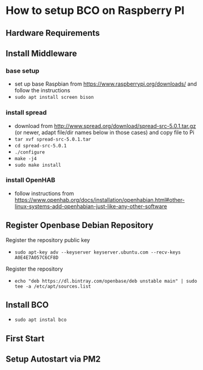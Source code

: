 ---
---
# How to setup BCO on Raspberry PI

## Hardware Requirements

## Install Middleware

### base setup
* set up base Raspbian from https://www.raspberrypi.org/downloads/ and follow the instructions
* `sudo apt install screen bison`
### install spread
* download from http://www.spread.org/download/spread-src-5.0.1.tar.gz (or newer, adapt file/dir names below in those cases) and copy file to Pi
* `tar xvf spread-src-5.0.1.tar`
* `cd spread-src-5.0.1`
* `./configure`
* `make -j4`
* `sudo make install`
### install OpenHAB
* follow instructions from https://www.openhab.org/docs/installation/openhabian.html#other-linux-systems-add-openhabian-just-like-any-other-software

## Register Openbase Debian Repository

Register the repository public key
* `sudo apt-key adv --keyserver keyserver.ubuntu.com --recv-keys A0E4E7A057C6CF8D`

Register the repository
* `echo "deb https://dl.bintray.com/openbase/deb unstable main" | sudo tee -a /etc/apt/sources.list`

## Install BCO

* `sudo apt instal bco`

## First Start

## Setup Autostart via PM2

